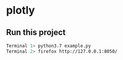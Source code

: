 # plotly
## Run this project
```sh
Terminal 1> python3.7 example.py
Terminal 2> firefox http://127.0.0.1:8050/
```
